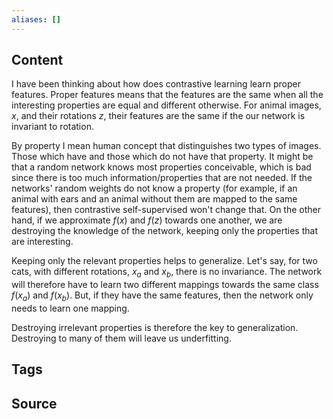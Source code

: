 ```yaml
---
aliases: []
---
```

## Content
I have been thinking about how does contrastive learning learn proper features.
Proper features means that the features are the same when all the interesting properties are equal and different otherwise. For animal images, $x$, and their rotations $z$, their features are the same if the our network is invariant to rotation. 

By property I mean human concept that distinguishes two types of images. Those which have and those which do not have that property. It might be that a random network knows most properties conceivable, which is bad since there is too much information/properties that are not needed. If the networks' random weights do not know a property (for example, if an animal with ears and an animal without them are mapped to the same features), then contrastive self-supervised won't change that. On the other hand, if we approximate $f(x)$ and $f(z)$ towards one another, we are destroying the knowledge of the network, keeping only the properties that are interesting. 

Keeping only the relevant properties helps to generalize. Let's say, for two cats, with different rotations, $x_a$ and $x_b$, there is no invariance. The network will therefore have to learn two different mappings towards the same class $f(x_a)$ and $f(x_b)$. But, if they have the same features, then the network only needs to learn one mapping. 

Destroying irrelevant properties is therefore the key to generalization. Destroying to many of them will leave us underfitting.


## Tags

## Source
